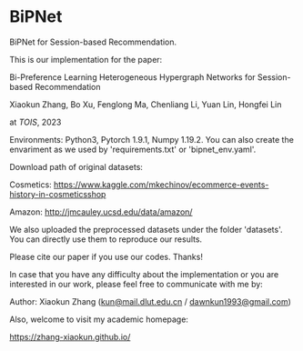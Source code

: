 # BiPNet
BiPNet for Session-based Recommendation.

This is our implementation for the paper:

Bi-Preference Learning Heterogeneous Hypergraph Networks for Session-based Recommendation

Xiaokun Zhang, Bo Xu, Fenglong Ma, Chenliang Li, Yuan Lin, Hongfei Lin

at _TOIS_, 2023

Environments: Python3, Pytorch 1.9.1, Numpy 1.19.2. You can also create the envariment as we used by 'requirements.txt' or 'bipnet_env.yaml'.

Download path of original datasets:

Cosmetics: https://www.kaggle.com/mkechinov/ecommerce-events-history-in-cosmeticsshop

Amazon: http://jmcauley.ucsd.edu/data/amazon/

We also uploaded the preprocessed datasets under the folder 'datasets'. You can directly use them to reproduce our results.


Please cite our paper if you use our codes. Thanks!


In case that you have any difficulty about the implementation or you are interested in our work, please feel free to communicate with me by:

Author: Xiaokun Zhang (kun@mail.dlut.edu.cn / dawnkun1993@gmail.com)

Also, welcome to visit my academic homepage:

https://zhang-xiaokun.github.io/
